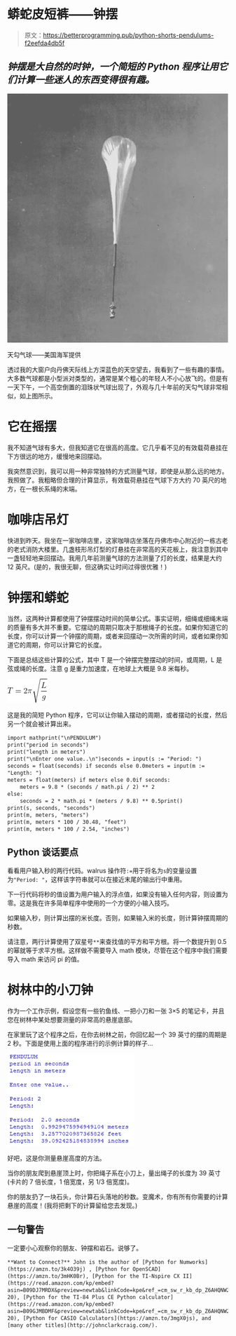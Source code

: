 # 蟒蛇皮短裤——钟摆

> 原文：<https://betterprogramming.pub/python-shorts-pendulums-f2eefda4db5f>

## *钟摆是大自然的时钟，一个简短的 Python 程序让用它们计算一些迷人的东西变得很有趣。*

![](img/693357762ff141ac48290c3e36608841.png)

天勾气球——美国海军提供

透过我的大窗户向丹佛天际线上方深蓝色的天空望去，我看到了一些有趣的事情。大多数气球都是小型派对类型的，通常是某个粗心的年轻人不小心放飞的。但是有一天下午，一个高空倒置的泪珠状气球出现了，外观与几十年前的天勾气球非常相似，如上图所示。

# 它在摇摆

我不知道气球有多大，但我知道它在很高的高度。它几乎看不见的有效载荷悬挂在下方很远的地方，缓慢地来回摆动。

我突然意识到，我可以用一种非常独特的方式测量气球，即使是从那么远的地方。我照做了。我粗略但合理的计算显示，有效载荷悬挂在气球下方大约 70 英尺的地方，在一根长系绳的末端。

# 咖啡店吊灯

快进到昨天。我坐在一家咖啡店里，这家咖啡店坐落在丹佛市中心附近的一栋古老的老式消防大楼里。几盏枝形吊灯型的灯悬挂在非常高的天花板上，我注意到其中一盏轻轻地来回摆动。我用几年前测量气球的方法测量了灯的长度，结果是大约 12 英尺。(是的，我很无聊，但这确实让时间过得很优雅！)

# 钟摆和蟒蛇

当然，这两种计算都使用了钟摆摆动时间的简单公式。事实证明，细绳或细绳末端的质量有多大并不重要。它摆动的周期只取决于那根绳子的长度。如果你知道它的长度，你可以计算一个钟摆的周期，或者来回摆动一次所需的时间，或者如果你知道它的周期，你可以计算它的长度。

下面是总结这些计算的公式，其中 T 是一个钟摆完整摆动的时间，或周期，L 是弦或绳的长度。注意 g 是重力加速度，在地球上大概是 9.8 米每秒。

![](img/2de928fcbe84568c8eda0968b02e0cad.png)

这是我的简短 Python 程序，它可以让你输入摆动的周期，或者摆动的长度，然后另一个就会被计算出来。

```
import mathprint("\nPENDULUM")
print("period in seconds")
print("length in meters")
print("\nEnter one value..\n")seconds = input(s := "Period: ")
seconds = float(seconds) if seconds else 0.0meters = input(m := "Length: ")
meters = float(meters) if meters else 0.0if seconds:
    meters = 9.8 * (seconds / math.pi / 2) ** 2
else:
    seconds = 2 * math.pi * (meters / 9.8) ** 0.5print()
print(s, seconds, "seconds")
print(m, meters, "meters")
print(m, meters * 100 / 30.48, "feet")
print(m, meters * 100 / 2.54, "inches")
```

## Python 谈话要点

看看用户输入秒的两行代码。walrus 操作符`:=`用于将名为`s`的变量设置为`"Period: "`，这样该字符串就可以在接近末尾的输出行中重用。

下一行代码将秒的值设置为用户输入的浮点值，如果没有输入任何内容，则设置为零。这是我在许多简单程序中使用的一个方便的小输入技巧。

如果输入秒，则计算出摆的米长度。否则，如果输入米的长度，则计算钟摆周期的秒数。

请注意，两行计算使用了双星号`**`来查找值的平方和平方根。将一个数提升到 0.5 的幂就等于求平方根。这样做不需要导入 math 模块，尽管在这个程序中我们需要导入 math 来访问 pi 的值。

# 树林中的小刀钟

作为一个工作示例，假设您有一些钓鱼线、一把小刀和一张 3×5 的笔记卡，并且您在树林中某处想要测量的非常高的悬崖底部。

在家里玩了这个程序之后，在你去树林之前，你回忆起一个 39 英寸的摆的周期是 2 秒。下面是使用上面的程序进行的示例计算的样子…

![](img/c45c1b7d1399cf4d8ab181d11fd63afb.png)

好吧，这是你测量悬崖高度的方法。

当你的朋友爬到悬崖顶上时，你把绳子系在小刀上，量出绳子的长度为 39 英寸(卡片的 7 倍长度，1 倍宽度，另 1/3 倍宽度)。

你的朋友扔了一块石头，你计算石头落地的秒数。变魔术，你有所有你需要的计算悬崖的高度！(我将把剩下的计算留给您去发现。)

## 一句警告

一定要小心观察你的朋友、钟摆和岩石。说够了。

```
**Want to Connect?** John is the author of [Python for Numworks](https://amzn.to/3k4O39j) , [Python for OpenSCAD](https://amzn.to/3mHK0Br), [Python for the TI-Nspire CX II](https://read.amazon.com/kp/embed?asin=B09DJ7MRDX&preview=newtab&linkCode=kpe&ref_=cm_sw_r_kb_dp_Z6AHQNW2MQBZHCNKC38G&tag=solarproud-20), [Python for the TI-84 Plus CE Python calculator](https://read.amazon.com/kp/embed?asin=B09GJMBDMF&preview=newtab&linkCode=kpe&ref_=cm_sw_r_kb_dp_Z6AHQNW2MQBZHCNKC38G&tag=solarproud-20), [Python for CASIO Calculators](https://amzn.to/3mgX0js), and [many other titles](http://johnclarkcraig.com/).
```